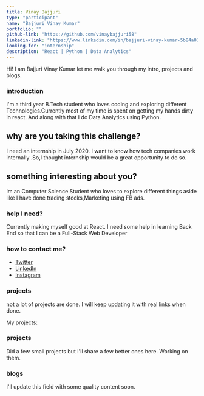 ```yaml
---
title: Vinay Bajjuri
type: "participant"
name: "Bajjuri Vinay Kumar"
portfolio: ""
github-link: "https://github.com/vinaybajjuri58"
linkedin-link: "https://www.linkedin.com/in/bajjuri-vinay-kumar-5b84a0193/"
looking-for: "internship"
description: "React | Python | Data Analytics"
---
```


Hi! I am Bajjuri Vinay Kumar let me walk you through my intro, projects and blogs.

### introduction

I'm a third year B.Tech student who loves coding and exploring different Technologies.Currently most of my time is spent on getting my hands dirty in react. And along with that I do Data Analytics using Python. 

## why are you taking this challenge?

I need an internship in July 2020.
I want to know how tech companies work internally .So,I thought internship would be a great opportunity to do so.

## something interesting about you?

Im an Computer Science Student who loves to explore different things aside like I have done trading stocks,Marketing using FB ads.

### help I need?

Currently making myself good at React. I need some help in learning Back End so that I can be a Full-Stack Web Developer 

### how to contact me?

- [Twitter](https://twitter.com/VinayBajjuri5)
- [LinkedIn](https://www.linkedin.com/in/bajjuri-vinay-kumar-5b84a0193/)
- [Instagram](https://www.instagram.com/vinay_bajjuri/)

### projects

not a lot of projects are done. I will keep updating it with real links when done.

My projects:

### projects

Did a few small projects but I'll share a few better ones here. Working on them.

### blogs

I'll update this field with some quality content soon.
